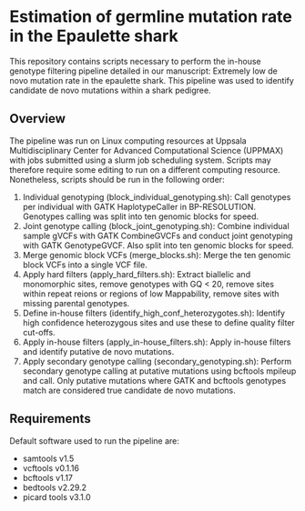 # Estimation of germline mutation rate in the Epaulette shark

This repository contains scripts necessary to perform the in-house genotype filtering pipeline detailed in our manuscript:
Extremely low de novo mutation rate in the epaulette shark. This pipeline was used to identify candidate de novo mutations within a shark pedigree.

## Overview
The pipeline was run on Linux computing resources at Uppsala Multidisciplinary Center for Advanced Computational Science (UPPMAX) with jobs submitted using a slurm job scheduling system. Scripts may therefore require some editing to run on a different computing resource. Nonetheless, scripts should be run in the following order:

1. Individual genotyping (block_individual_genotyping.sh): Call genotypes per individual with GATK HaplotypeCaller in BP-RESOLUTION. Genotypes calling was split into ten genomic blocks for speed.
2. Joint genotype calling (block_joint_genotyping.sh): Combine individual sample gVCFs with GATK CombineGVCFs and conduct joint genotyping with GATK GenotypeGVCF. Also split into ten genomic blocks for speed.
3. Merge genomic block VCFs (merge_blocks.sh): Merge the ten genomic block VCFs into a single VCF file.
4. Apply hard filters (apply_hard_filters.sh): Extract biallelic and monomorphic sites, remove genotypes with GQ < 20, remove sites within repeat reions or regions of low Mappability, remove sites with missing parental genotypes.
5. Define in-house filters (identify_high_conf_heterozygotes.sh): Identify high confidence heterozygous sites and use these to define quality filter cut-offs. 
6. Apply in-house filters (apply_in-house_filters.sh): Apply in-house filters and identify putative de novo mutations. 
7. Apply secondary genotype calling (secondary_genotyping.sh): Perform secondary genotype calling at putative mutations using bcftools mpileup and call. Only putative mutations where GATK and bcftools genotypes match are considered true candidate de novo mutations. 

## Requirements 

Default software used to run the pipeline are:
- samtools v1.5
- vcftools v0.1.16
- bcftools v1.17
- bedtools v2.29.2
- picard tools v3.1.0
